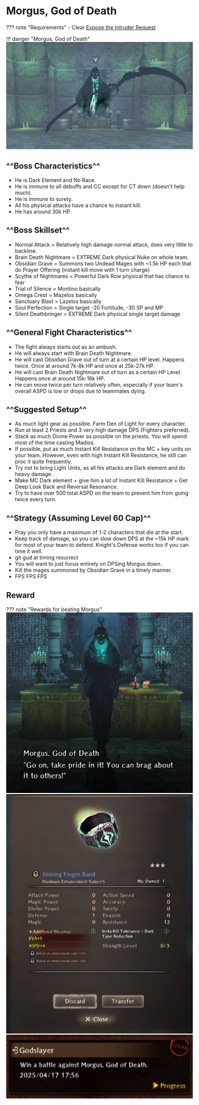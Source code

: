 # Morgus, God of Death

??? note "Requirements"
    - Clear [Expose the Intruder Request](../requests.md#expose-the-intruder)

!!! danger "Morgus, God of Death"
    ![](./img/morgus.png)

## ^^Boss Characteristics^^
- He is Dark Element and No Race.
- He is immune to all debuffs and CC except for CT down (doesn't help much).
- He is immune to surety.
- All his physical attacks have a chance to instant kill.
- He has around 30k HP.

## ^^Boss Skillset^^
- Normal Attack = Relatively high damage normal attack, does very little to backline.
- Brain Death Nightmare = EXTREME Dark physical Nuke on whole team.
- Obsidian Grave = Summons two Undead Mages with ~1.5k HP each that do Prayer Offering (instant kill move with 1 turn charge)
- Scythe of Nightmares = Powerful Dark Row physical that has chance to fear
- Trial of Silence = Montino basically
- Omega Crest = Mazelos basically
- Sanctuary Blast = Lazelos basically
- Soul Perfection = Single target -20 Fortitude, -30 SP and MP
- Silent Deathbringer = EXTREME Dark physical single target damage 

## ^^General Fight Characteristics^^
- The fight always starts out as an ambush.
- He will always start with Brain Death Nightmare.
- He will cast Obsidian Grave out of turn at a certain HP level. Happens twice. Once at around 7k-8k HP and once at 25k-27k HP.
- He will cast Brain Death Nightmare out of turn as a certain HP Level. Happens once at around 15k-16k HP.
- He can move twice per turn relatively often, especially if your team's overall ASPD is low or drops due to teammates dying.

## ^^Suggested Setup^^
- As much light gear as possible. Farm Den of Light for every character.
- Run at least 2 Priests and 3 very high damage DPS (Fighters preferred).
- Stack as much Divine Power as possible on the priests. You will spend most of the time casting Madios.
- If possible, put as much Instant Kill Resistance on the MC + key units on your team. However, even with high Instant Kill Resistance, he still can proc it quite frequently.
- Try not to bring Light Units, as all his attacks are Dark element and do heavy damage.
- Make MC Dark element + give him a lot of Instant Kill Resistance + Get Deep Look Back and Reversal Resonance.
- Try to have over 500 total ASPD on the team to prevent him from going twice every turn.

## ^^Strategy (Assuming Level 60 Cap)^^
- Pray you only have a maximum of 1-2 characters that die at the start.
- Keep track of damage, so you can slow down DPS at the ~15k HP mark for most of your team to defend. Knight's Defense works too if you can time it well.
- git gud at timing resurrect
- You will want to just focus entirely on DPSing Morgus down.
- Kill the mages summoned by Obsidian Grave in a timely manner.
- FPS FPS FPS

## Reward
    
??? note "Rewards for beating Morgus"
    ![](./img/morgus-salty.png)
    ![](./img/morgus-reward.png)
    ![](./img/morgus-achievement.png)
